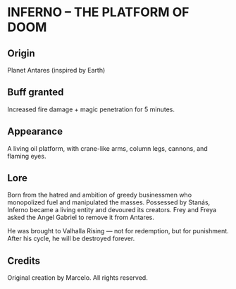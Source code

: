 # INFERNO – THE PLATFORM OF DOOM

## Origin
Planet Antares (inspired by Earth)

## Buff granted
Increased fire damage + magic penetration for 5 minutes.

## Appearance
A living oil platform, with crane-like arms, column legs, cannons, and flaming eyes.

## Lore
Born from the hatred and ambition of greedy businessmen who monopolized fuel and manipulated the masses. Possessed by Stanás, Inferno became a living entity and devoured its creators. Frey and Freya asked the Angel Gabriel to remove it from Antares.

He was brought to Valhalla Rising — not for redemption, but for punishment. After his cycle, he will be destroyed forever.

## Credits
Original creation by Marcelo. All rights reserved.
